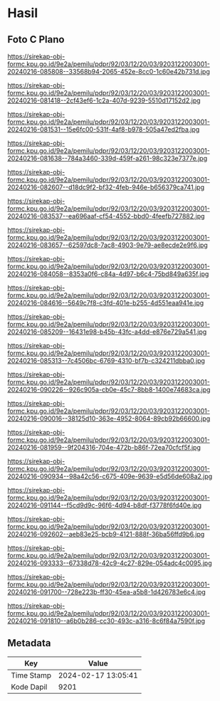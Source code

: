 # Hasil

## Foto C Plano

https://sirekap-obj-formc.kpu.go.id/9e2a/pemilu/pdpr/92/03/12/20/03/9203122003001-20240216-085808--33568b94-2065-452e-8cc0-1c60e42b731d.jpg

https://sirekap-obj-formc.kpu.go.id/9e2a/pemilu/pdpr/92/03/12/20/03/9203122003001-20240216-081418--2cf43ef6-1c2a-407d-9239-5510d17152d2.jpg

https://sirekap-obj-formc.kpu.go.id/9e2a/pemilu/pdpr/92/03/12/20/03/9203122003001-20240216-081531--15e6fc00-531f-4af8-b978-505a47ed2fba.jpg

https://sirekap-obj-formc.kpu.go.id/9e2a/pemilu/pdpr/92/03/12/20/03/9203122003001-20240216-081638--784a3460-339d-459f-a261-98c323e7377e.jpg

https://sirekap-obj-formc.kpu.go.id/9e2a/pemilu/pdpr/92/03/12/20/03/9203122003001-20240216-082607--d18dc9f2-bf32-4feb-946e-b656379ca741.jpg

https://sirekap-obj-formc.kpu.go.id/9e2a/pemilu/pdpr/92/03/12/20/03/9203122003001-20240216-083537--ea696aaf-cf54-4552-bbd0-4feefb727882.jpg

https://sirekap-obj-formc.kpu.go.id/9e2a/pemilu/pdpr/92/03/12/20/03/9203122003001-20240216-083657--62597dc8-7ac8-4903-9e79-ae8ecde2e9f6.jpg

https://sirekap-obj-formc.kpu.go.id/9e2a/pemilu/pdpr/92/03/12/20/03/9203122003001-20240216-084058--8353a0f6-c84a-4d97-b6c4-75bd849a635f.jpg

https://sirekap-obj-formc.kpu.go.id/9e2a/pemilu/pdpr/92/03/12/20/03/9203122003001-20240216-084616--5649c7f8-c3fd-401e-b255-4d551eaa941e.jpg

https://sirekap-obj-formc.kpu.go.id/9e2a/pemilu/pdpr/92/03/12/20/03/9203122003001-20240216-085209--16431e98-b45b-43fc-a4dd-e876e729a541.jpg

https://sirekap-obj-formc.kpu.go.id/9e2a/pemilu/pdpr/92/03/12/20/03/9203122003001-20240216-085313--7c4506bc-6769-4310-bf7b-c324211dbba0.jpg

https://sirekap-obj-formc.kpu.go.id/9e2a/pemilu/pdpr/92/03/12/20/03/9203122003001-20240216-090226--926c905a-cb0e-45c7-8bb8-1400e74683ca.jpg

https://sirekap-obj-formc.kpu.go.id/9e2a/pemilu/pdpr/92/03/12/20/03/9203122003001-20240216-090016--38125d10-363e-4952-8064-89cb92b66600.jpg

https://sirekap-obj-formc.kpu.go.id/9e2a/pemilu/pdpr/92/03/12/20/03/9203122003001-20240216-081959--9f204316-704e-472b-b86f-72ea70cfcf5f.jpg

https://sirekap-obj-formc.kpu.go.id/9e2a/pemilu/pdpr/92/03/12/20/03/9203122003001-20240216-090934--98a42c56-c675-409e-9639-e5d56de608a2.jpg

https://sirekap-obj-formc.kpu.go.id/9e2a/pemilu/pdpr/92/03/12/20/03/9203122003001-20240216-091144--f5cd9d9c-96f6-4d94-b8df-f3778f6fd40e.jpg

https://sirekap-obj-formc.kpu.go.id/9e2a/pemilu/pdpr/92/03/12/20/03/9203122003001-20240216-092602--aeb83e25-bcb9-4121-888f-36ba56ffd9b6.jpg

https://sirekap-obj-formc.kpu.go.id/9e2a/pemilu/pdpr/92/03/12/20/03/9203122003001-20240216-093333--67338d78-42c9-4c27-829e-054adc4c0095.jpg

https://sirekap-obj-formc.kpu.go.id/9e2a/pemilu/pdpr/92/03/12/20/03/9203122003001-20240216-091700--728e223b-ff30-45ea-a5b8-1d426783e6c4.jpg

https://sirekap-obj-formc.kpu.go.id/9e2a/pemilu/pdpr/92/03/12/20/03/9203122003001-20240216-091810--a6b0b286-cc30-493c-a316-8c6f84a7590f.jpg


## Metadata

| Key        | Value               |
| ---------- | ------------------- |
| Time Stamp | 2024-02-17 13:05:41 |
| Kode Dapil | 9201                |



